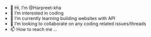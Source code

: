 - 👋 Hi, I’m @Harpreet-kha
- 👀 I’m interested in coding
- 🌱 I’m currently learning building websites with API
- 💞️ I’m looking to collaborate on any coding related issues/threads
- 📫 How to reach me ...

<!---
Harpreet-kha/Harpreet-kha is a ✨ special ✨ repository because its `README.md` (this file) appears on your GitHub profile.
You can click the Preview link to take a look at your changes.
--->
